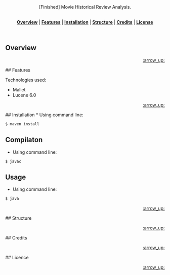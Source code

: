 <!-- In this section add logo or name of the proyect -->
<!-- <h1 align="center">dotfiles</h1> -->

<!-- In this section add a brief description of the proyect, add (WIP) if is a work in progress -->
<div align="center">[Finished] Movie Historical Review Analysis.</div>
<br />
<div align="center">
</div>

<!-- In this section add TOC for easy navegation -->
<p align="center">
<b><a href="#overview">Overview</a></b>
|
<b><a href="#features">Features</a></b>
|
<b><a href="#installation">Installation</a></b>
|
<b><a href="#structure">Structure</a></b>
|
<b><a href="#credits">Credits</a></b>
|
<b><a href="#license">License</a></b>
</p>

<br>

## Overview

<p align="right"><a href="#top">:arrow_up:</a></p>
## Features

Technologies used:
* Mallet
* Lucene 6.0

<p align="right"><a href="#top">:arrow_up:</a></p>
## Installation
* Using command line:

```sh
$ maven install
```

## Compilaton
* Using command line:

```sh
$ javac
```


## Usage
* Using command line:

```sh
$ java 
```



<p align="right"><a href="#top">:arrow_up:</a></p>
## Structure

<p align="right"><a href="#top">:arrow_up:</a></p>
## Credits

<p align="right"><a href="#top">:arrow_up:</a></p>
## Licence

<p align="right"><a href="#top">:arrow_up:</a></p>

